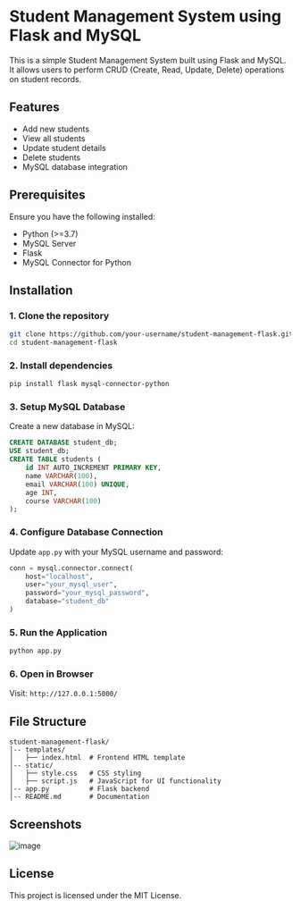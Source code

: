 # Student Management System using Flask and MySQL

This is a simple Student Management System built using Flask and MySQL. It allows users to perform CRUD (Create, Read, Update, Delete) operations on student records.

## Features
- Add new students
- View all students
- Update student details
- Delete students
- MySQL database integration

## Prerequisites
Ensure you have the following installed:
- Python (>=3.7)
- MySQL Server
- Flask
- MySQL Connector for Python

## Installation
### 1. Clone the repository
```sh
git clone https://github.com/your-username/student-management-flask.git
cd student-management-flask
```

### 2. Install dependencies
```sh
pip install flask mysql-connector-python
```

### 3. Setup MySQL Database
Create a new database in MySQL:
```sql
CREATE DATABASE student_db;
USE student_db;
CREATE TABLE students (
    id INT AUTO_INCREMENT PRIMARY KEY,
    name VARCHAR(100),
    email VARCHAR(100) UNIQUE,
    age INT,
    course VARCHAR(100)
);
```

### 4. Configure Database Connection
Update `app.py` with your MySQL username and password:
```python
conn = mysql.connector.connect(
    host="localhost",
    user="your_mysql_user",
    password="your_mysql_password",
    database="student_db"
)
```

### 5. Run the Application
```sh
python app.py
```

### 6. Open in Browser
Visit: `http://127.0.0.1:5000/`

## File Structure
```
student-management-flask/
│-- templates/
│   ├── index.html  # Frontend HTML template
│-- static/
│   ├── style.css   # CSS styling
│   ├── script.js   # JavaScript for UI functionality
│-- app.py          # Flask backend
│-- README.md       # Documentation
```

## Screenshots
![image](https://github.com/user-attachments/assets/7a18b2eb-fd88-495e-a96d-91d2a8945266)


## License
This project is licensed under the MIT License.

